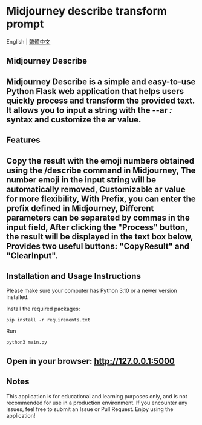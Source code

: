 # Midjourney describe transform prompt

English | [繁體中文](./README.md)

## Midjourney Describe
Midjourney Describe is a simple and easy-to-use Python Flask web application that helps users quickly process and transform the provided text. It allows you to input a string with the --ar *:* syntax and customize the ar value.
---

## Features
Copy the result with the emoji numbers obtained using the /describe command in Midjourney,
The number emoji in the input string will be automatically removed,
Customizable ar value for more flexibility,
With Prefix, you can enter the prefix defined in Midjourney,
Different parameters can be separated by commas in the input field,
After clicking the "Process" button, the result will be displayed in the text box below,
Provides two useful buttons: "CopyResult" and "ClearInput".
---

## Installation and Usage Instructions
Please make sure your computer has Python 3.10 or a newer version installed.

Install the required packages:
```
pip install -r requirements.txt
```
Run
```
python3 main.py
```
Open in your browser: http://127.0.0.1:5000
---

## Notes
This application is for educational and learning purposes only, and is not recommended for use in a production environment.
If you encounter any issues, feel free to submit an Issue or Pull Request.
Enjoy using the application!